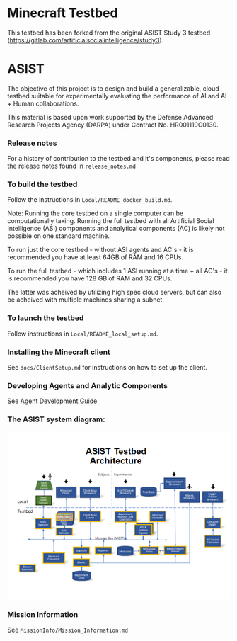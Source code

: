 # Minecraft Testbed

This testbed has been forked from the original ASIST Study 3 testbed
(https://gitlab.com/artificialsocialintelligence/study3).

# ASIST

The objective of this project is to design and build a generalizable, cloud
testbed suitable for experimentally evaluating the performance of AI and
AI + Human collaborations.

This material is based upon work supported by the Defense Advanced Research Projects Agency (DARPA) under Contract No. HR001119C0130.

### Release notes

For a history of contribution to the testbed and it's components, please read
the release notes found in `release_notes.md`

### To build the testbed

Follow the instructions in `Local/README_docker_build.md`.

Note: Running the core testbed on a single computer can be computationally taxing.  Running the full testbed with all Artificial Social Intelligence (ASI) components and analytical components (AC) is likely not possible on one standard machine.

To run just the core testbed - without ASI agents and AC's - it is recommended you have at least 64GB of RAM and 16 CPUs.

To run the full testbed - which includes 1 ASI running at a time + all AC's - it is recommended you have 128 GB of RAM and 32 CPUs.

The latter was acheived by utilizing high spec cloud servers, but can also be acheived with multiple machines sharing a subnet.



### To launch the testbed

Follow instructions in `Local/README_local_setup.md`.

### Installing the Minecraft client

See `docs/ClientSetup.md` for instructions on how to set up the client.

### Developing Agents and Analytic Components
See [Agent Development Guide](Agents/agent_dev_guide.md)

### The ASIST system diagram:
 ![ASIST system diagram](docs/asist_testbed_architecture.png "ASIST Testbed Diagram")

### Mission Information
See `MissionInfo/Mission_Information.md`
